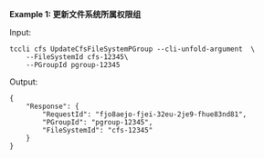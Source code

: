 **Example 1: 更新文件系统所属权限组**



Input: 

```
tccli cfs UpdateCfsFileSystemPGroup --cli-unfold-argument  \
    --FileSystemId cfs-12345\
    --PGroupId pgroup-12345
```

Output: 
```
{
    "Response": {
        "RequestId": "fjo8aejo-fjei-32eu-2je9-fhue83nd81",
        "PGroupId": "pgroup-12345",
        "FileSystemId": "cfs-12345"
    }
}
```

